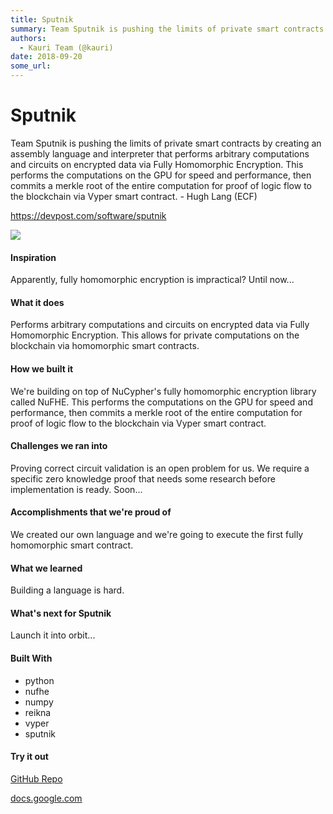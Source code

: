 ```yaml
---
title: Sputnik
summary: Team Sputnik is pushing the limits of private smart contracts by creating an assembly language and interpreter that performs arbitrary computations and circuits on encrypted data via Fully Homomorphic Encryption. This performs the computations on the GPU for speed and performance, then commits a merkle root of the entire computation for proof of logic flow to the blockchain via Vyper smart contract. - Hugh Lang (ECF) https-//devpost.com/software/sputnik Inspiration Apparently, fully homomorphic
authors:
  - Kauri Team (@kauri)
date: 2018-09-20
some_url: 
---
```


# Sputnik


Team Sputnik is pushing the limits of private smart contracts by creating an assembly language and interpreter that performs arbitrary computations and circuits on encrypted data via Fully Homomorphic Encryption. This performs the computations on the GPU for speed and performance, then commits a merkle root of the entire computation for proof of logic flow to the blockchain via Vyper smart contract. - Hugh Lang (ECF)

https://devpost.com/software/sputnik

![](https://api.beta.kauri.io:443/ipfs/QmdLyJwwyJincntk2jrVRp4TkX9U6ZX69XEqnSH3phTGA7)

#### Inspiration
Apparently, fully homomorphic encryption is impractical? Until now...

#### What it does
Performs arbitrary computations and circuits on encrypted data via Fully Homomorphic Encryption. This allows for private computations on the blockchain via homomorphic smart contracts.

#### How we built it
We're building on top of NuCypher's fully homomorphic encryption library called NuFHE. This performs the computations on the GPU for speed and performance, then commits a merkle root of the entire computation for proof of logic flow to the blockchain via Vyper smart contract.

#### Challenges we ran into
Proving correct circuit validation is an open problem for us. We require a specific zero knowledge proof that needs some research before implementation is ready. Soon...

#### Accomplishments that we're proud of
We created our own language and we're going to execute the first fully homomorphic smart contract.

#### What we learned
Building a language is hard.

#### What's next for Sputnik
Launch it into orbit...

#### Built With

- python
- nufhe
- numpy
- reikna
- vyper
- sputnik

#### Try it out
 [GitHub Repo](https://github.com/nucypher/Sputnik)

 [docs.google.com](https://docs.google.com/presentation/d/1haXqjNmm3FZA9OvY9BdW4rVR4h9ZQoCzUmRpmL5oEvg/edit?usp=sharing)